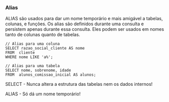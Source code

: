 ### Alias 

<p>
ALIAS são usados para dar um nome temporário e mais amigável a tabelas, colunas, e funções. Os alias são definidos durante uma consulta e persistem apenas durante essa consulta. 
Eles podem ser usados em nomes tanto de colunas quanto de tabelas.
</p>

~~~
// Alias para uma coluna
SELECT razao_social_cliente AS nome
FROM  cliente 
WHERE nome LIKE 'a%';

// Alias para uma tabela
SELECT nome, sobrenome, idade
FROM  alunos_comissao_inicial AS alunos;
~~~  

<p>
SELECT - Nunca altera a estrutura das tabelas nem os dados internos!

ALIAS - Só dá um nome temporário!
</p>